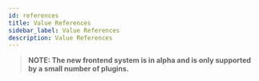 ```yaml
---
id: references
title: Value References
sidebar_label: Value References
description: Value References
---
```


> **NOTE: The new frontend system is in alpha and is only supported by a small number of plugins.**

<!--

Describe the generic concept of references as used for ApiRef, ExtensionDataRef, RouteRef, ComponentRef, etc.

Talk about the usage and how helper functions allows type-safe access to the values that the references represent.

 -->
